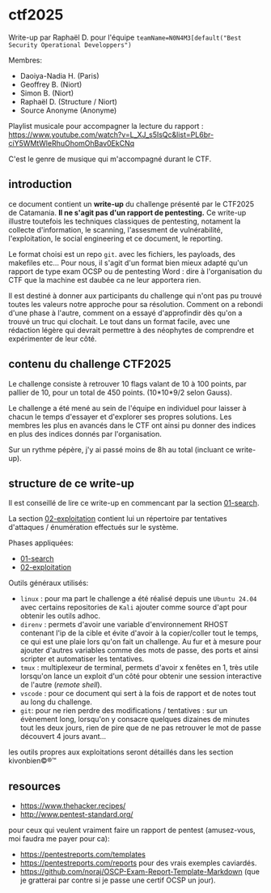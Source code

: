 # ctf2025

Write-up par Raphaël D. pour l'équipe `teamName=N0N4M3[default("Best Security Operational Developpers")`

Membres:

- Daoiya-Nadia H. (Paris)
- Geoffrey B. (Niort)
- Simon B. (Niort)
- Raphaël D. (Structure / Niort)
- Source Anonyme (Anonyme)


Playlist musicale pour accompagner la lecture du rapport : https://www.youtube.com/watch?v=L_XJ_s5IsQc&list=PL6br-ciY5WMtWleRhuOhomOhBav0EkCNq

C'est le genre de musique qui m'accompagné durant le CTF.

## introduction

ce document contient un **write-up** du challenge présenté par le CTF2025 de Catamania. **Il ne s'agit pas d'un rapport de pentesting.** Ce write-up illustre toutefois les techniques classiques de pentesting, notament la collecte d'information, le scanning, l'assesment de vulnérabilité, l'exploitation, le social engineering et ce document, le reporting.

Le format choisi est un repo `git`. avec les fichiers, les payloads, des makefiles etc... Pour nous, il s'agit d'un format bien mieux adapté qu'un rapport de type exam OCSP ou de pentesting Word : dire à l'organisation du CTF que la machine est daubée ca ne leur apportera rien.

Il est destiné à donner aux participants du challenge qui n'ont pas pu trouvé toutes les valeurs notre approche pour sa résolution. Comment on a rebondi d'une phase à l'autre, comment on a essayé d'approfindir dès qu'on a trouvé un truc qui clochait. Le tout dans un format facile, avec une rédaction légère qui devrait permettre à des néophytes de comprendre et expérimenter de leur côté.

## contenu du challenge CTF2025

Le challenge consiste à retrouver 10 flags valant de 10 à 100 points, par pallier de 10, pour un total de 450 points. (10\*10\*9/2 selon Gauss).

Le challenge a été mené au sein de l'équipe en individuel pour laisser à chacun le temps d'essayer et d'explorer ses propres solutions. Les membres les plus en avancés dans le CTF ont ainsi pu donner des indices en plus des indices donnés par l'organisation.

Sur un rythme pépère, j'y ai passé moins de 8h au total (incluant ce write-up).

## structure de ce write-up

Il est conseillé de lire ce write-up en commencant par la section [01-search](./01-search/).

La section [02-exploitation](./02-exploitation/) contient lui un répertoire par tentatives d'attaques / énumération effectués sur le système.

Phases appliquées:

- [01-search](./01-search)
- [02-exploitation](./02-exploitation)

Outils généraux utilisés:

- `linux` : pour ma part le challenge a été réalisé depuis une `Ubuntu 24.04` avec certains repositories de `Kali` ajouter comme source d'apt pour obtenir les outils adhoc.
- `direnv` : permets d'avoir une variable d'environnement RHOST contenant l'ip de la cible et évite d'avoir à la copier/coller tout le temps, ce qui est une plaie lors qu'on fait un challenge. Au fur et à mesure pour ajouter d'autres variables comme des mots de passe, des ports et ainsi scripter et automatiser les tentatives.
- `tmux` : multiplexeur de terminal, permets d'avoir x fenêtes en 1, très utile lorsqu'on lance un exploit d'un côté pour obtenir une session interactive de l'autre (_remote shell_).
- `vscode` : pour ce document qui sert à la fois de rapport et de notes tout au long du challenge.
- `git`: pour ne rien perdre des modifications / tentatives : sur un évènement long, lorsqu'on y consacre quelques dizaines de minutes tout les deux jours, rien de pire que de ne pas retrouver le mot de passe découvert 4 jours avant...

les outils propres aux exploitations seront détaillés dans les section kivonbien&copy;&reg;&trade;

## resources

- https://www.thehacker.recipes/
- http://www.pentest-standard.org/

pour ceux qui veulent vraiment faire un rapport de pentest (amusez-vous, moi faudra me payer pour ca):

- https://pentestreports.com/templates
- https://pentestreports.com/reports pour des vrais exemples caviardés.
- https://github.com/noraj/OSCP-Exam-Report-Template-Markdown (que je gratterai par contre si je passe une certif OCSP un jour).

